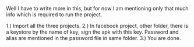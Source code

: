 Well I have to write more in this, but for now I am mentioning only that much info which is required to run the project.

1.)	Import all the three projects.
2.)	In facebook project, other folder, there is a keystore by the name of key, sign the apk with this key.
	Password and alias are mentioned in the password file in same folder.
3.)	You are done.